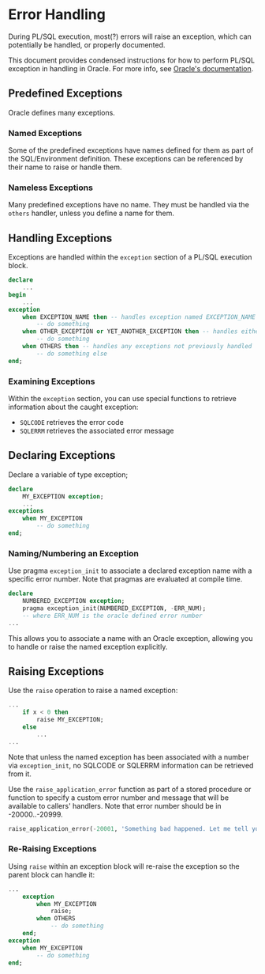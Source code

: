 # Error Handling

During PL/SQL execution, most(?) errors will raise an exception, which can potentially be handled, or properly documented.

This document provides condensed instructions for how to perform PL/SQL exception in handling in Oracle. For more info, see [Oracle's documentation](http://docs.oracle.com/cd/B19306_01/appdev.102/b14261/errors.htm#i9355).

## Predefined Exceptions
Oracle defines many exceptions.

### Named Exceptions
Some of the predefined exceptions have names defined for them as part of the SQL/Environment definition. These exceptions can be referenced by their name to raise or handle them.

### Nameless Exceptions
Many predefined exceptions have no name. They must be handled via the `others` handler, unless you define a name for them.

## Handling Exceptions
Exceptions are handled within the `exception` section of a PL/SQL execution block.
```SQL
declare
    ...
begin
    ...
exception
    when EXCEPTION_NAME then -- handles exception named EXCEPTION_NAME
        -- do something
    when OTHER_EXCEPTION or YET_ANOTHER_EXCEPTION then -- handles either
        -- do something
    when OTHERS then -- handles any exceptions not previously handled
        -- do something else
end;
```

### Examining Exceptions
Within the `exception` section, you can use special functions to retrieve information about the caught exception:

* `SQLCODE` retrieves the error code
* `SQLERRM` retrieves the associated error message

## Declaring Exceptions
Declare a variable of type exception;
```SQL
declare
    MY_EXCEPTION exception;
    ...
exceptions
    when MY_EXCEPTION
        -- do something
end;
```

### Naming/Numbering an Exception
Use pragma `exception_init` to associate a declared exception name with a specific error number. Note that pragmas are evaluated at compile time.
```SQL
declare
    NUMBERED_EXCEPTION exception;
    pragma exception_init(NUMBERED_EXCEPTION, -ERR_NUM);
    -- where ERR_NUM is the oracle defined error number
...
```
This allows you to associate a name with an Oracle exception, allowing you to handle or raise the named exception explicitly.

## Raising Exceptions
Use the `raise` operation to raise a named exception:
```SQL
...
    if x < 0 then
        raise MY_EXCEPTION;
    else
        ...
...
```
Note that unless the named exception has been associated with a number via `exception_init`, no SQLCODE or SQLERRM information can be retrieved from it.

Use the `raise_application_error` function as part of a stored procedure or function to specify a custom error number and message that will be available to callers' handlers. Note that error number should be in -20000..-20999.

```SQL
raise_application_error(-20001, 'Something bad happened. Let me tell you about it.');
```

### Re-Raising Exceptions
Using `raise` within an exception block will re-raise the exception so the parent block can handle it:
```SQL
...
    exception
        when MY_EXCEPTION
            raise;
        when OTHERS
            -- do something
    end;
exception
    when MY_EXCEPTION
        -- do something
end;